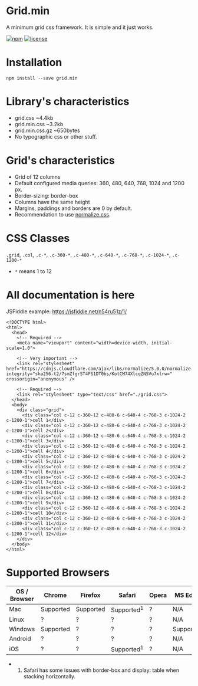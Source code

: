 # Grid.min

A minimum grid css framework. It is simple and it just works.

[![npm][npm-image]][npm-url] [![license][license-image]][license-url]

# Installation

`npm install --save grid.min`

# Library's characteristics

- grid.css ~4.4kb
- grid.min.css ~3.2kb
- grid.min.css.gz ~650bytes
- No typographic css or other stuff.

# Grid's characteristics

- Grid of 12 columns
- Default configured media queries: 360, 480, 640, 768, 1024 and 1200 px.
- Border-sizing: border-box
- Columns have the same height
- Margins, paddings and borders are 0 by default.
- Recommendation to use [normalize.css](https://github.com/necolas/normalize.css/).

# CSS Classes

`.grid`, `.col`, `.c-*`, `.c-360-*`, `.c-480-*`, `.c-640-*`, `.c-768-*`, `.c-1024-*`, `.c-1200-*`

- `*` means 1 to 12

# All documentation is here

JSFiddle example: https://jsfiddle.net/n54ru51z/1/

```
<!DOCTYPE html>
<html>
  <head>
    <!-- Required -->
    <meta name="viewport" content="width=device-width, initial-scale=1.0">

    <!-- Very important -->
    <link rel="stylesheet" href="https://cdnjs.cloudflare.com/ajax/libs/normalize/5.0.0/normalize.min.css" integrity="sha256-t2/7smZfgrST4FS1DT0bs/KotCM74XlcqZN5Vu7xlrw=" crossorigin="anonymous" />

    <!-- Required -->
    <link rel="stylesheet" type="text/css" href="./grid.css">
  </head>
  <body>
    <div class="grid">
      <div class="col c-12 c-360-12 c-480-6 c-640-4 c-768-3 c-1024-2 c-1200-1">cell 1</div>
      <div class="col c-12 c-360-12 c-480-6 c-640-4 c-768-3 c-1024-2 c-1200-1">cell 2</div>
      <div class="col c-12 c-360-12 c-480-6 c-640-4 c-768-3 c-1024-2 c-1200-1">cell 3</div>
      <div class="col c-12 c-360-12 c-480-6 c-640-4 c-768-3 c-1024-2 c-1200-1">cell 4</div>
      <div class="col c-12 c-360-12 c-480-6 c-640-4 c-768-3 c-1024-2 c-1200-1">cell 5</div>
      <div class="col c-12 c-360-12 c-480-6 c-640-4 c-768-3 c-1024-2 c-1200-1">cell 6</div>
      <div class="col c-12 c-360-12 c-480-6 c-640-4 c-768-3 c-1024-2 c-1200-1">cell 7</div>
      <div class="col c-12 c-360-12 c-480-6 c-640-4 c-768-3 c-1024-2 c-1200-1">cell 8</div>
      <div class="col c-12 c-360-12 c-480-6 c-640-4 c-768-3 c-1024-2 c-1200-1">cell 9</div>
      <div class="col c-12 c-360-12 c-480-6 c-640-4 c-768-3 c-1024-2 c-1200-1">cell 10</div>
      <div class="col c-12 c-360-12 c-480-6 c-640-4 c-768-3 c-1024-2 c-1200-1">cell 11</div>
      <div class="col c-12 c-360-12 c-480-6 c-640-4 c-768-3 c-1024-2 c-1200-1">cell 12</div>
    </div>
  </body>
</html>
```

# Supported Browsers

| OS / Browser | Chrome    | Firefox   | Safari                | Opera     | MS Edge   | MS IE 11  |
|--------------|-----------|-----------|-----------------------|-----------|-----------|-----------|
| Mac          | Supported | Supported | Supported<sup>1</sup> |    ?      |   N/A     | N/A       |
| Linux        |    ?      |    ?      |    ?                  |    ?      |   N/A     | N/A       |
| Windows      | Supported |    ?      |    ?                  |    ?      | Supported | Supported |
| Android      |    ?      |    ?      |    ?                  |    ?      |   N/A     | N/A       |
| iOS          |    ?      |    ?      | Supported<sup>1</sup> |    ?      |   N/A     | N/A       |

- 1. Safari has some issues with border-box and display: table when stacking horizontally.

[license-image]: https://img.shields.io/npm/l/grid.min.svg?style=flat-square
[license-url]: LICENSE.md
[npm-image]: https://img.shields.io/npm/v/grid.min.svg?style=flat-square
[npm-url]: https://www.npmjs.com/package/grid.min
